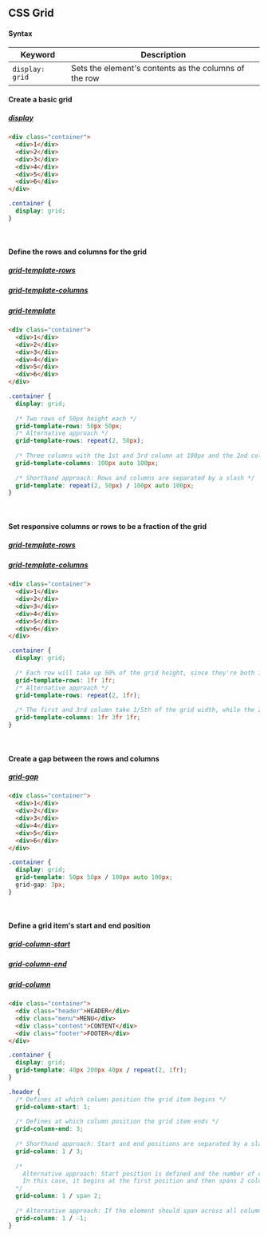 ## CSS Grid

#### Syntax
| Keyword         | Description                                           |
|-----------------|-------------------------------------------------------|
| `display: grid` | Sets the element's contents as the columns of the row |

#### Create a basic grid
##### [display](https://developer.mozilla.org/en-US/docs/Web/CSS/display)
```html
<div class="container">
  <div>1</div>
  <div>2</div>
  <div>3</div>
  <div>4</div>
  <div>5</div>
  <div>6</div>
</div>
```

```css
.container {
  display: grid;
}
```

<br>

#### Define the rows and columns for the grid
##### [grid-template-rows](https://developer.mozilla.org/en-US/docs/Web/CSS/grid-template-rows)
##### [grid-template-columns](https://developer.mozilla.org/en-US/docs/Web/CSS/grid-template-columns)
##### [grid-template](https://developer.mozilla.org/en-US/docs/Web/CSS/grid-template)
```html
<div class="container">
  <div>1</div>
  <div>2</div>
  <div>3</div>
  <div>4</div>
  <div>5</div>
  <div>6</div>
</div>
```

```css
.container {
  display: grid;
  
  /* Two rows of 50px height each */
  grid-template-rows: 50px 50px;
  /* Alternative approach */
  grid-template-rows: repeat(2, 50px);
  
  /* Three columns with the 1st and 3rd column at 100px and the 2nd column filling in the remaining space */
  grid-template-columns: 100px auto 100px;
  
  /* Shorthand approach: Rows and columns are separated by a slash */
  grid-template: repeat(2, 50px) / 100px auto 100px;
}
```

<br>

#### Set responsive columns or rows to be a fraction of the grid
##### [grid-template-rows](https://developer.mozilla.org/en-US/docs/Web/CSS/grid-template-rows)
##### [grid-template-columns](https://developer.mozilla.org/en-US/docs/Web/CSS/grid-template-columns)
```html
<div class="container">
  <div>1</div>
  <div>2</div>
  <div>3</div>
  <div>4</div>
  <div>5</div>
  <div>6</div>
</div>
```

```css
.container {
  display: grid;
  
  /* Each row will take up 50% of the grid height, since they're both 1 fraction unit out of 2 defined fraction units and 1/2 = 50% */
  grid-template-rows: 1fr 1fr;
  /* Alternative approach */
  grid-template-rows: repeat(2, 1fr);
  
  /* The first and 3rd column take 1/5th of the grid width, while the 2nd column takes 3/5th of the grid width */
  grid-template-columns: 1fr 3fr 1fr;
}
```

<br>

#### Create a gap between the rows and columns
##### [grid-gap](https://developer.mozilla.org/en-US/docs/Web/CSS/grid-gap)
```html
<div class="container">
  <div>1</div>
  <div>2</div>
  <div>3</div>
  <div>4</div>
  <div>5</div>
  <div>6</div>
</div>
```

```css
.container {
  display: grid;
  grid-template: 50px 50px / 100px auto 100px;
  grid-gap: 3px;
}
```

<br>

#### Define a grid item's start and end position
##### [grid-column-start](https://developer.mozilla.org/en-US/docs/Web/CSS/grid-column-start)
##### [grid-column-end](https://developer.mozilla.org/en-US/docs/Web/CSS/grid-column-end)
##### [grid-column](https://developer.mozilla.org/en-US/docs/Web/CSS/grid-column)
```html
<div class="container">
  <div class="header">HEADER</div>
  <div class="menu">MENU</div>
  <div class="content">CONTENT</div>
  <div class="footer">FOOTER</div>
</div>
```

```css
.container {
  display: grid;
  grid-template: 40px 200px 40px / repeat(2, 1fr); 
}

.header {
  /* Defines at which column position the grid item begins */
  grid-column-start: 1;
  
  /* Defines at which column position the grid item ends */
  grid-column-end: 3;
  
  /* Shorthand approach: Start and end positions are separated by a slash */
  grid-column: 1 / 3;
  
  /* 
    Alternative approach: Start position is defined and the number of columns the element should span (separated by a slash)
    In this case, it begins at the first position and then spans 2 columns
  */
  grid-column: 1 / span 2;
  
  /* Alternative approach: If the element should span across all columns, the end position can be defined as -1 which is always the last position */
  grid-column: 1 / -1;
}
```
